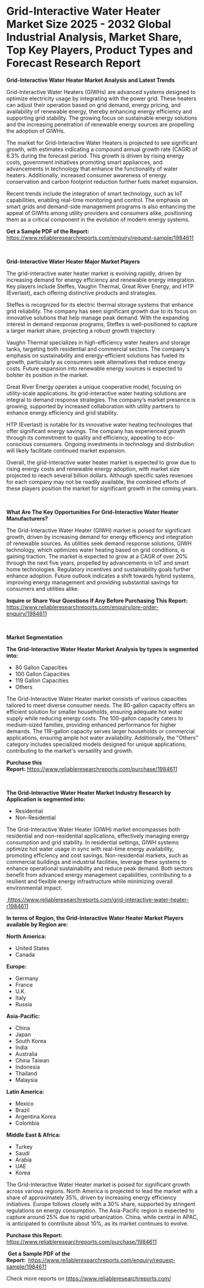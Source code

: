 <p><h1>Grid-Interactive Water Heater Market Size 2025 - 2032 Global Industrial Analysis, Market Share, Top Key Players, Product Types and Forecast Research Report</h1></p><p><strong>Grid-Interactive Water Heater Market Analysis and Latest Trends</strong></p>
<p><p>Grid-Interactive Water Heaters (GIWHs) are advanced systems designed to optimize electricity usage by integrating with the power grid. These heaters can adjust their operation based on grid demand, energy pricing, and availability of renewable energy, thereby enhancing energy efficiency and supporting grid stability. The growing focus on sustainable energy solutions and the increasing penetration of renewable energy sources are propelling the adoption of GIWHs. </p><p>The market for Grid-Interactive Water Heaters is projected to see significant growth, with estimates indicating a compound annual growth rate (CAGR) of 6.3% during the forecast period. This growth is driven by rising energy costs, government initiatives promoting smart appliances, and advancements in technology that enhance the functionality of water heaters. Additionally, increased consumer awareness of energy conservation and carbon footprint reduction further fuels market expansion. </p><p>Recent trends include the integration of smart technology, such as IoT capabilities, enabling real-time monitoring and control. The emphasis on smart grids and demand-side management programs is also enhancing the appeal of GIWHs among utility providers and consumers alike, positioning them as a critical component in the evolution of modern energy systems.</p></p>
<p><strong>Get a Sample PDF of the Report:&nbsp;</strong> <a href="https://www.reliableresearchreports.com/enquiry/request-sample/1984611?utm_campaign=2219&utm_medium=2&utm_source=Github&utm_content=ia&utm_term=02032025&utm_id=grid-interactive-water-heater">https://www.reliableresearchreports.com/enquiry/request-sample/1984611</a></p>
<p>&nbsp;</p>
<p><strong>Grid-Interactive Water Heater Major Market Players</strong></p>
<p><p>The grid-interactive water heater market is evolving rapidly, driven by increasing demand for energy efficiency and renewable energy integration. Key players include Steffes, Vaughn Thermal, Great River Energy, and HTP (Everlast), each offering distinctive products and strategies.</p><p>Steffes is recognized for its electric thermal storage systems that enhance grid reliability. The company has seen significant growth due to its focus on innovative solutions that help manage peak demand. With the expanding interest in demand response programs, Steffes is well-positioned to capture a larger market share, projecting a robust growth trajectory.</p><p>Vaughn Thermal specializes in high-efficiency water heaters and storage tanks, targeting both residential and commercial sectors. The company's emphasis on sustainability and energy-efficient solutions has fueled its growth, particularly as consumers seek alternatives that reduce energy costs. Future expansion into renewable energy sources is expected to bolster its position in the market.</p><p>Great River Energy operates a unique cooperative model, focusing on utility-scale applications. Its grid-interactive water heating solutions are integral to demand response strategies. The company’s market presence is growing, supported by increased collaboration with utility partners to enhance energy efficiency and grid stability.</p><p>HTP (Everlast) is notable for its innovative water heating technologies that offer significant energy savings. The company has experienced growth through its commitment to quality and efficiency, appealing to eco-conscious consumers. Ongoing investments in technology and distribution will likely facilitate continued market expansion.</p><p>Overall, the grid-interactive water heater market is expected to grow due to rising energy costs and renewable energy adoption, with market size projected to reach several billion dollars. Although specific sales revenues for each company may not be readily available, the combined efforts of these players position the market for significant growth in the coming years.</p></p>
<p>&nbsp;</p>
<p><strong>What Are The Key Opportunities For Grid-Interactive Water Heater Manufacturers?</strong></p>
<p><p>The Grid-Interactive Water Heater (GIWH) market is poised for significant growth, driven by increasing demand for energy efficiency and integration of renewable sources. As utilities seek demand response solutions, GIWH technology, which optimizes water heating based on grid conditions, is gaining traction. The market is expected to grow at a CAGR of over 20% through the next five years, propelled by advancements in IoT and smart home technologies. Regulatory incentives and sustainability goals further enhance adoption. Future outlook indicates a shift towards hybrid systems, improving energy management and providing substantial savings for consumers and utilities alike.</p></p>
<p><strong>Inquire or Share Your Questions If Any Before Purchasing This Report:</strong> <a href="https://www.reliableresearchreports.com/enquiry/pre-order-enquiry/1984611?utm_campaign=2219&utm_medium=2&utm_source=Github&utm_content=ia&utm_term=02032025&utm_id=grid-interactive-water-heater">https://www.reliableresearchreports.com/enquiry/pre-order-enquiry/1984611</a></p>
<p>&nbsp;</p>
<p><strong>Market Segmentation</strong></p>
<p><strong>The Grid-Interactive Water Heater Market Analysis by types is segmented into:</strong></p>
<p><ul><li>80 Gallon Capacities</li><li>100 Gallon Capacities</li><li>119 Gallon Capacities</li><li>Others</li></ul></p>
<p><p>The Grid-Interactive Water Heater market consists of various capacities tailored to meet diverse consumer needs. The 80-gallon capacity offers an efficient solution for smaller households, ensuring adequate hot water supply while reducing energy costs. The 100-gallon capacity caters to medium-sized families, providing enhanced performance for higher demands. The 119-gallon capacity serves larger households or commercial applications, ensuring ample hot water availability. Additionally, the "Others" category includes specialized models designed for unique applications, contributing to the market's versatility and growth.</p></p>
<p><strong>Purchase this Report:&nbsp;</strong><a href="https://www.reliableresearchreports.com/purchase/1984611?utm_campaign=2219&utm_medium=2&utm_source=Github&utm_content=ia&utm_term=02032025&utm_id=grid-interactive-water-heater">https://www.reliableresearchreports.com/purchase/1984611</a></p>
<p>&nbsp;</p>
<p><strong>The Grid-Interactive Water Heater Market Industry Research by Application is segmented into:</strong></p>
<p><ul><li>Residential</li><li>Non-Residential</li></ul></p>
<p><p>The Grid-Interactive Water Heater (GIWH) market encompasses both residential and non-residential applications, effectively managing energy consumption and grid stability. In residential settings, GIWH systems optimize hot water usage in sync with real-time energy availability, promoting efficiency and cost savings. Non-residential markets, such as commercial buildings and industrial facilities, leverage these systems to enhance operational sustainability and reduce peak demand. Both sectors benefit from advanced energy management capabilities, contributing to a resilient and flexible energy infrastructure while minimizing overall environmental impact.</p></p>
<p><a href="https://www.reliableresearchreports.com/grid-interactive-water-heater-r1984611?utm_campaign=2219&utm_medium=2&utm_source=Github&utm_content=ia&utm_term=02032025&utm_id=grid-interactive-water-heater">&nbsp;https://www.reliableresearchreports.com/grid-interactive-water-heater-r1984611</a></p>
<p><strong>In terms of Region, the Grid-Interactive Water Heater Market Players available by Region are:</strong></p>
<p>
    <p> <strong> North America: </strong>
        <ul>
            <li>United States</li>
            <li>Canada</li>
        </ul>
        </p> 
    <p> <strong> Europe: </strong>
        <ul>
            <li>Germany</li>
            <li>France</li>
            <li>U.K.</li>
            <li>Italy</li>
            <li>Russia</li>
        </ul>
        </p> 
    <p> <strong> Asia-Pacific: </strong>
        <ul>
            <li>China</li>
            <li>Japan</li>
            <li>South Korea</li>
            <li>India</li>
            <li>Australia</li>
            <li>China Taiwan</li>
            <li>Indonesia</li>
            <li>Thailand</li>
            <li>Malaysia</li>
        </ul>
        </p> 
    <p> <strong> Latin America: </strong>
        <ul>
            <li>Mexico</li>
            <li>Brazil</li>
            <li>Argentina Korea</li>
            <li>Colombia</li>
        </ul>
        </p> 
    <p> <strong> Middle East & Africa: </strong>
        <ul>
            <li>Turkey</li>
            <li>Saudi</li>
            <li>Arabia</li>
            <li>UAE</li>
            <li>Korea</li>
        </ul>
    </p>
    </p>
<p><p>The Grid-Interactive Water Heater market is poised for significant growth across various regions. North America is projected to lead the market with a share of approximately 35%, driven by increasing energy efficiency initiatives. Europe follows closely with a 30% share, supported by stringent regulations on energy consumption. The Asia-Pacific region is expected to capture around 25% due to rapid urbanization. China, while central in APAC, is anticipated to contribute about 10%, as its market continues to evolve.</p></p>
<p><strong>Purchase this Report: </strong><a href="https://www.reliableresearchreports.com/purchase/1984611?utm_campaign=2219&utm_medium=2&utm_source=Github&utm_content=ia&utm_term=02032025&utm_id=grid-interactive-water-heater">https://www.reliableresearchreports.com/purchase/1984611</a></p>
<p>&nbsp;<strong>Get a Sample PDF of the Report:&nbsp;&nbsp;</strong><a href="https://www.reliableresearchreports.com/enquiry/request-sample/1984611?utm_campaign=2219&utm_medium=2&utm_source=Github&utm_content=ia&utm_term=02032025&utm_id=grid-interactive-water-heater">https://www.reliableresearchreports.com/enquiry/request-sample/1984611</a></p>
<p><strong></strong></p>
<p>Check more reports on <a href="https://www.reliableresearchreports.com/?utm_campaign=2219&utm_medium=2&utm_source=Github&utm_content=ia&utm_term=02032025&utm_id=grid-interactive-water-heater">https://www.reliableresearchreports.com/</a></p>